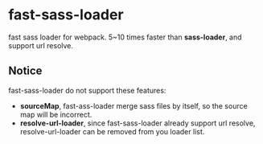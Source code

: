 # fast-sass-loader

fast sass loader for webpack. 5~10 times faster than **sass-loader**, and support url resolve.

## Notice

fast-sass-loader do not support these features:

- **sourceMap**, fast-ass-loader merge sass files by itself, so the source map will be incorrect.
- **resolve-url-loader**, since fast-sass-loader already support url resolve, resolve-url-loader can be removed from you loader list.

